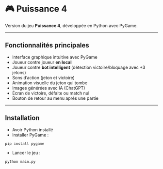 # 🎮 Puissance 4

Version du jeu **Puissance 4**, développée en Python avec PyGame.

---

## Fonctionnalités principales

- Interface graphique intuitive avec PyGame
- Joueur contre joueur **en local**
- Joueur contre **bot intelligent** (détection victoire/bloquage avec +3 jetons)
- Sons d’action (jeton et victoire)
- Animation visuelle du jeton qui tombe
- Images générées avec IA (ChatGPT)
- Écran de victoire, défaite ou match nul
- Bouton de retour au menu après une partie

---

## Installation

- Avoir Python installé
- Installer PyGame :
```bash
pip install pygame
```

- Lancer le jeu :

```bash
python main.py
```